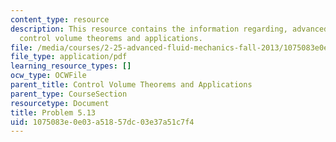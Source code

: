 ```yaml
---
content_type: resource
description: This resource contains the information regarding, advanced fluid mechanics,
  control volume theorems and applications.
file: /media/courses/2-25-advanced-fluid-mechanics-fall-2013/1075083e0e03a51857dc03e37a51c7f4_MIT2_25F13_Shapi5.13_Prob.pdf
file_type: application/pdf
learning_resource_types: []
ocw_type: OCWFile
parent_title: Control Volume Theorems and Applications
parent_type: CourseSection
resourcetype: Document
title: Problem 5.13
uid: 1075083e-0e03-a518-57dc-03e37a51c7f4
---
```

